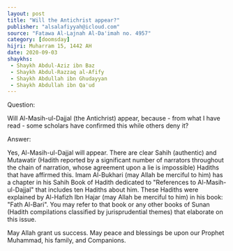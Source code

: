 ```yaml
---
layout: post
title: "Will the Antichrist appear?"
publisher: "alsalafiyyah@icloud.com"
source: "Fatawa Al-Lajnah Al-Da'imah no. 4957"
category: [doomsday]
hijri: Muharram 15, 1442 AH
date: 2020-09-03
shaykhs: 
 - Shaykh Abdul-Aziz ibn Baz
 - Shaykh Abdul-Razzaq al-Afify
 - Shaykh Abdullah ibn Ghudayyan
 - Shaykh Abdullah ibn Qa'ud
---
```


Question: 

Will Al-Masih-ul-Dajjal (the Antichrist) appear, because - from what I have read - some scholars have confirmed this while others deny it? 

Answer:

Yes, Al-Masih-ul-Dajjal will appear. There are clear Sahih (authentic) and Mutawatir (Hadith reported by a significant number of narrators throughout the chain of narration, whose agreement upon a lie is impossible) Hadiths that have affirmed this. Imam Al-Bukhari (may Allah be merciful to him) has a chapter in his Sahih Book of Hadith dedicated to "References to Al-Masih-ul-Dajjal" that includes ten Hadiths about him. These Hadiths were explained by Al-Hafizh Ibn Hajar (may Allah be merciful to him) in his book: "Fath Al-Bari". You may refer to that book or any other books of Sunan (Hadith compilations classified by jurisprudential themes) that elaborate on this issue.

May Allah grant us success. May peace and blessings be upon our Prophet Muhammad, his family, and Companions. 
